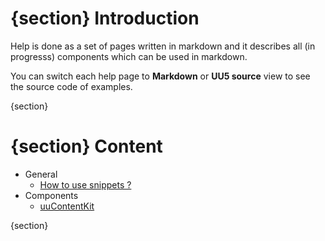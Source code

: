 # {section} Introduction

Help is done as a set of pages written in markdown and it describes all (in progresss) components which can be used in markdown. 

You can switch each help page to **Markdown** or **UU5 source** view to see the source code of examples.

{section}

# {section} Content

* General
  * [How to use snippets ?](help/snippets)
* Components   
  * [uuContentKit](help/uuContentKit)

{section}
